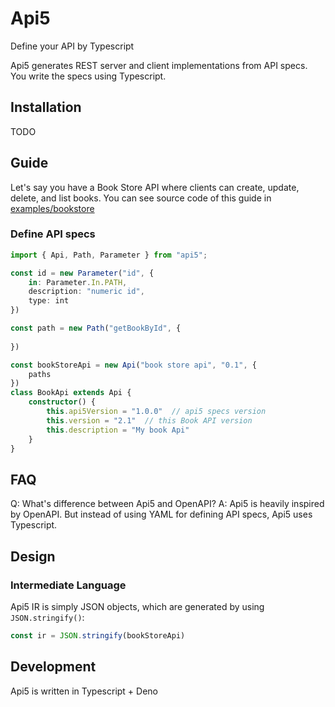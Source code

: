 # Api5
Define your API by Typescript

Api5 generates REST server and client implementations from API specs. You write the specs using Typescript.

## Installation
TODO

## Guide
Let's say you have a Book Store API where clients can create, update, delete, and list books.
You can see source code of this guide in [examples/bookstore](./examples/bookstore)

### Define API specs

``` typescript
import { Api, Path, Parameter } from "api5";

const id = new Parameter("id", {
    in: Parameter.In.PATH,
    description: "numeric id",
    type: int
})

const path = new Path("getBookById", {
    
})

const bookStoreApi = new Api("book store api", "0.1", {
    paths
})
class BookApi extends Api {
    constructor() {
        this.api5Version = "1.0.0"  // api5 specs version
        this.version = "2.1"  // this Book API version
        this.description = "My book Api"
    }
}
```

## FAQ
Q: What's difference between Api5 and OpenAPI?
A: Api5 is heavily inspired by OpenAPI. But instead of using YAML for defining API specs, Api5 uses Typescript.

## Design
### Intermediate Language
Api5 IR is simply JSON objects, which are generated by using `JSON.stringify()`:

``` typescript
const ir = JSON.stringify(bookStoreApi)
```

## Development
Api5 is written in Typescript + Deno
